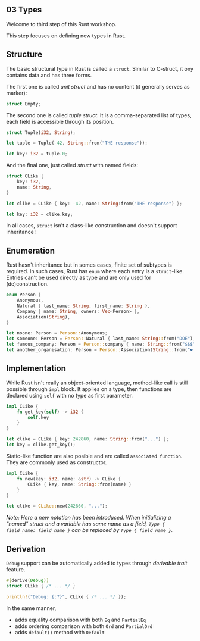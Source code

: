 03 Types
---------

Welcome to third step of this Rust workshop.

This step focuses on defining new types in Rust.

## Structure

The basic structural type in Rust is called a `struct`. Similar to C-struct, it ony contains data and has three forms.

The first one is called _unit struct_ and has no content (it generally serves as marker):

```rust
struct Empty;
```

The second one is called _tuple struct_. It is a comma-separated list of types, each field is accessible through its position.

```rust
struct Tuple(i32, String);

let tuple = Tuple(-42, String::from("THE response"));

let key: i32 = tuple.0;
```

And the final one, just called _struct_ with named fields:

```rust
struct CLike {
    key: i32,
    name: String,
}

let clike = CLike { key: -42, name: String:from("THE response") };

let key: i32 = clike.key;
```

In all cases, `struct` isn't a class-like construction and doesn't support inheritance !

## Enumeration

Rust hasn't inheritance but in somes cases, finite set of subtypes is required. In such cases, Rust has `enum` where each entry is a `struct`-like. Entries can't be used directly as type and are only used for (de)construction.

```rust
enum Person {
    Anonymous,
    Natural { last_name: String, first_name: String },
    Company { name: String, owners: Vec<Person> },
    Association(String),
}

let noone: Person = Person::Anonymous;
let someone: Person = Person::Natural { last_name: String::from("DOE"), first_name: String::from("John") };
let famous_company: Person = Person::company { name: String::from("$$$"), owners: vec![noone, someone] };
let another_organisation: Person = Person::Association(String::from("❤ organisation ❤"));
```

## Implementation

While Rust isn't really an object-oriented language, method-like call is still possible through `impl` block. It applies on a type, then functions are declared using `self` with no type as first parameter.

```rust
impl CLike {
    fn get_key(self) -> i32 {
        self.key
    }
}

let clike = CLike { key: 242860, name: String::from("...") };
let key = clike.get_key();
```

Static-like function are also posible and are called `associated function`. They are commonly used as constructor.

```rust
impl CLike {
    fn new(key: i32, name: &str) -> CLike {
        CLike { key, name: String::from(name) }
    }
}

let clike = CLike::new(242860, "...");
```

_Note: Here a new notation has been introduced. When initializing a "named" struct and a variable has same name as a field, `Type { field_name: field_name }` can be replaced by `Type { field_name }`._

## Derivation

`Debug` support can be automatically added to types through _derivable trait_ feature.

```rust
#[derive(Debug)]
struct CLike { /* ... */ }

println!("Debug: {:?}", CLike { /* ... */ });
```

In the same manner,

* adds equality comparison with both `Eq` and `PartialEq`
* adds ordering comparison with both `Ord` and `PartialOrd`
* adds `default()` method with `Default`
